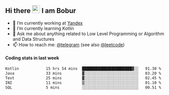 ## Hi there <img src="https://media.giphy.com/media/hvRJCLFzcasrR4ia7z/giphy.gif" width="25px" height="25px"> I am Bobur

- 💼 I’m currently working at [Yandex](https://yandex.ru/)
- 🌱 I’m currently learning Kotlin
- 💬 Ask me about anything related to Low Level Programming or Algorithm and Data Structures
- 📫 How to reach me: [@telegram](https://t.me/octoant) (see also [@leetcode](https://leetcode.com/octoant/))    

#### Coding stats in last week

<!--START_SECTION:waka-->

```txt
Kotlin            15 hrs 54 mins  ██████████████████████▓░░   91.30 %
Java              33 mins         ▓░░░░░░░░░░░░░░░░░░░░░░░░   03.20 %
Text              25 mins         ▓░░░░░░░░░░░░░░░░░░░░░░░░   02.45 %
INI               11 mins         ▒░░░░░░░░░░░░░░░░░░░░░░░░   01.10 %
SQL               5 mins          ░░░░░░░░░░░░░░░░░░░░░░░░░   00.51 %
```

<!--END_SECTION:waka-->
